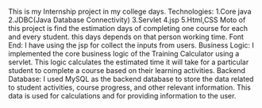This is my Internship project in my college days.
Technologies:
     1.Core java
     2.JDBC(Java Database Connectivity)
     3.Servlet
     4.jsp
     5.Html,CSS
Moto of this project is find the estimation days of completing one course for each and every student. this days depends on that person working time.
Font End:
      I have using the jsp for collect the inputs from users.
Business Logic: 
      I implemented the core business logic of the Training Calculator using a servlet. 
This logic calculates the estimated time it will take for a particular student to complete a course based on their learning activities.
Backend Database: 
      I used MySQL as the backend database to store the data related to student activities, course progress, and other relevant information.
This data is used for calculations and for providing information to the user.
